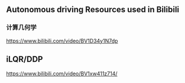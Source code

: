 ## Autonomous driving Resources used in Bilibili

### 计算几何学

https://www.bilibili.com/video/BV1D34y1N7dp


## iLQR/DDP

https://www.bilibili.com/video/BV1xw411z714/
